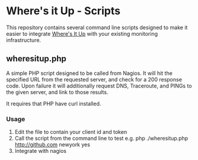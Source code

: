 # Where's it Up - Scripts

This repository contains several command line scripts designed to make it easier to integrate [Where's It Up](http://api.wheresitup.com/ "Where's it Up - API") with your existing monitoring infrastructure.

## wheresitup.php
A simple PHP script designed to be called from Nagios. It will hit the specified URL from the requested server, and check for a 200 response code. Upon failure it will
additionally request DNS, Traceroute, and PINGs to the given server, and link to those results.

It requires that PHP have curl installed.

### Usage
1. Edit the file to contain your client id and token
2. Call the script from the command line to test 
e.g. php ./wheresitup.php http://github.com newyork yes
3. Integrate with nagios
